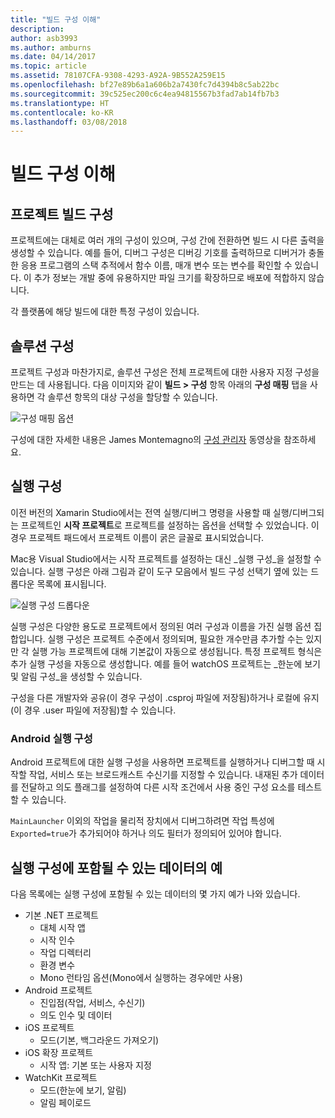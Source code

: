 ```yaml
---
title: "빌드 구성 이해"
description: 
author: asb3993
ms.author: amburns
ms.date: 04/14/2017
ms.topic: article
ms.assetid: 78107CFA-9308-4293-A92A-9B552A259E15
ms.openlocfilehash: bf27e89b6a1a606b2a7430fc7d4394b8c5ab22bc
ms.sourcegitcommit: 39c525ec200c6c4ea94815567b3fad7ab14fb7b3
ms.translationtype: HT
ms.contentlocale: ko-KR
ms.lasthandoff: 03/08/2018
---
```

# <a name="understanding-build-configurations"></a>빌드 구성 이해

## <a name="project-build-configurations"></a>프로젝트 빌드 구성 

프로젝트에는 대체로 여러 개의 구성이 있으며, 구성 간에 전환하면 빌드 시 다른 출력을 생성할 수 있습니다. 예를 들어, 디버그 구성은 디버깅 기호를 출력하므로 디버거가 충돌한 응용 프로그램의 스택 추적에서 함수 이름, 매개 변수 또는 변수를 확인할 수 있습니다. 이 추가 정보는 개발 중에 유용하지만 파일 크기를 확장하므로 배포에 적합하지 않습니다.

각 플랫폼에 해당 빌드에 대한 특정 구성이 있습니다. 

## <a name="solution-configurations"></a>솔루션 구성

프로젝트 구성과 마찬가지로, 솔루션 구성은 전체 프로젝트에 대한 사용자 지정 구성을 만드는 데 사용됩니다. 다음 이미지와 같이 **빌드 > 구성** 항목 아래의 **구성 매핑** 탭을 사용하면 각 솔루션 항목의 대상 구성을 할당할 수 있습니다.


 ![구성 매핑 옵션](media/projects-and-solutions-image3.png)

구성에 대한 자세한 내용은 James Montemagno의 [구성 관리자](https://www.youtube.com/watch?v=tjSdkqYh5Vg) 동영상을 참조하세요.

## <a name="run-configuration"></a>실행 구성

이전 버전의 Xamarin Studio에서는 전역 실행/디버그 명령을 사용할 때 실행/디버그되는 프로젝트인 **시작 프로젝트**로 프로젝트를 설정하는 옵션을 선택할 수 있었습니다. 이 경우 프로젝트 패드에서 프로젝트 이름이 굵은 글꼴로 표시되었습니다.

Mac용 Visual Studio에서는 시작 프로젝트를 설정하는 대신 _실행 구성_을 설정할 수 있습니다. 실행 구성은 아래 그림과 같이 도구 모음에서 빌드 구성 선택기 옆에 있는 드롭다운 목록에 표시됩니다.

 ![실행 구성 드롭다운](media/projects-and-solutions-image8.png)

실행 구성은 다양한 용도로 프로젝트에서 정의된 여러 구성과 이름을 가진 실행 옵션 집합입니다. 실행 구성은 프로젝트 수준에서 정의되며, 필요한 개수만큼 추가할 수는 있지만 각 실행 가능 프로젝트에 대해 기본값이 자동으로 생성됩니다. 특정 프로젝트 형식은 추가 실행 구성을 자동으로 생성합니다. 예를 들어 watchOS 프로젝트는 _한눈에 보기 및 알림 구성_을 생성할 수 있습니다. 
 
구성을 다른 개발자와 공유(이 경우 구성이 .csproj 파일에 저장됨)하거나 로컬에 유지(이 경우 .user 파일에 저장됨)할 수 있습니다.

### <a name="android-run-configurations"></a>Android 실행 구성
 
Android 프로젝트에 대한 실행 구성을 사용하면 프로젝트를 실행하거나 디버그할 때 시작할 작업, 서비스 또는 브로드캐스트 수신기를 지정할 수 있습니다. 내재된 추가 데이터를 전달하고 의도 플래그를 설정하여 다른 시작 조건에서 사용 중인 구성 요소를 테스트할 수 있습니다.

`MainLauncher` 이외의 작업을 물리적 장치에서 디버그하려면 작업 특성에 `Exported=true`가 추가되어야 하거나 의도 필터가 정의되어 있어야 합니다.

## <a name="examples-of-data-that-might-be-included-in-run-configurations"></a>실행 구성에 포함될 수 있는 데이터의 예

다음 목록에는 실행 구성에 포함될 수 있는 데이터의 몇 가지 예가 나와 있습니다.

* 기본 .NET 프로젝트
    * 대체 시작 앱
    * 시작 인수
    * 작업 디렉터리
    * 환경 변수
    * Mono 런타임 옵션(Mono에서 실행하는 경우에만 사용)
* Android 프로젝트
    * 진입점(작업, 서비스, 수신기)
    * 의도 인수 및 데이터
* iOS 프로젝트
    * 모드(기본, 백그라운드 가져오기)
* iOS 확장 프로젝트
    * 시작 앱: 기본 또는 사용자 지정
* WatchKit 프로젝트
    * 모드(한눈에 보기, 알림)
    * 알림 페이로드
